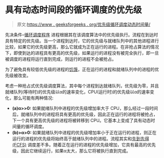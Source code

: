 # 具有动态时间段的循环调度的优先级

> 原文:[https://www . geeksforgeeks . org/优先级循环调度动态时间量/](https://www.geeksforgeeks.org/priority-to-round-robin-scheduling-with-dynamic-time-quantum/)

先决条件–[循环调度程序](https://www.geeksforgeeks.org/program-round-robin-scheduling-set-1/)
进程根据其在该调度算法中的优先级执行。流程在到达时具有特定的优先级。当一个进程到达时，它的优先级与就绪队列中的其他进程进行比较，如果它的优先级更高，那么它就成为正在运行的进程。在非抢占算法的情况下，即使到达的进程具有更高的优先级，如果运行的进程没有被完全执行，即一旦被调度的进程将运行直到完成，则运行的进程不会被抢占。

为了避免具有较低优先级的进程的[饥饿](https://www.geeksforgeeks.org/starvation-and-aging-in-operating-systems/)，正在运行的进程和就绪队列中的进程的优先级被改变。

考虑一种抢占式优先级调度算法，其中每个进程到达就绪队列，优先级为零，并且就绪队列(等待时)的优先级以α的速率变化，CPU(运行时)的优先级以α的速率变化，那么可能有两种情况:

*   **(a)α>>0:**
    如果就绪队列中进程的优先级增加率大于 CPU，那么经过一段时间后，就绪队列中的进程将具有更高的优先级，因此正在运行的进程将被抢占，下一个具有更高优先级的进程将被转移到 CPU。它基本上变成了具有动态时间量的循环调度。
*   **(b)>α>0:**
    如果就绪队列中进程的优先级增加率小于正在运行的进程，则正在运行的进程的优先级将始终高于就绪队列中的进程。流程其实和[先到先得(FCFS)](https://www.geeksforgeeks.org/program-for-fcfs-cpu-scheduling-set-1/) 调度差不多。随着正在运行的进程的优先级增加，它具有最高的优先级，因此它继续运行，如果α太大，那么它将被执行直到完成。
